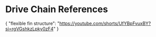 # Drive Chain References

{
    "flexible fin structure": "https://youtube.com/shorts/UfYBpFvuxBY?si=rgVGshkzLpky0zF4"
}

